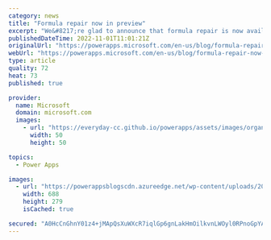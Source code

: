 ```yaml
---
category: news
title: "Formula repair now in preview"
excerpt: "We&#8217;re glad to announce that formula repair is now available for you in preview. We know when writing formulas, errors are unavoidable, and troubleshooting could be time-consuming and cumbersome even for tiny errors like a missing parenthesis. With formula repair, now you may skip some of the troubleshooting"
publishedDateTime: 2022-11-01T11:01:21Z
originalUrl: "https://powerapps.microsoft.com/en-us/blog/formula-repair-now-in-preview/"
webUrl: "https://powerapps.microsoft.com/en-us/blog/formula-repair-now-in-preview/"
type: article
quality: 72
heat: 73
published: true

provider:
  name: Microsoft
  domain: microsoft.com
  images:
    - url: "https://everyday-cc.github.io/powerapps/assets/images/organizations/microsoft.com-50x50.jpg"
      width: 50
      height: 50

topics:
  - Power Apps

images:
  - url: "https://powerappsblogscdn.azureedge.net/wp-content/uploads/2022/11/repair_typo.png"
    width: 688
    height: 279
    isCached: true

secured: "A0HcCnGhnY01z4+jMApQsXuWXcR7iqlGp6gnLakHmOilkvnLWOyl0RPnoGpYAZfr5GB3MMXGrfrVq0Y9q7tVHB4lOnwCr5wbgMN1G1NJnCCm7dLSaj8Qw39zs4oQaoFeD8u4Gmzf9P8Ayh/vWbfJGxL3vIwTF0wHlJAfObc/grI0i8w+8OE2+1oMkbxeEeOXCilZyUw/mUuU5lISOCu9cT6k8o3RlO2maXiUn7vkr6EJr9jH+BrHOLEOdImhH7R+hwv9iFvLe2Ff4BEmknmXqZRx/aVAAZAiReQ20XbsQlTx0jivcEJxBuu76QIfBot8+beCsBi0G833f0BK6s/RUVY/fmtLhjSvHjVQugdiC90=;bXV7N1sX1u8WMvSZWAd8mQ=="
---
```


